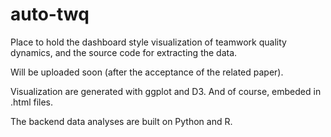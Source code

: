 auto-twq
========

Place to hold the dashboard style visualization of teamwork quality dynamics, and the source code for extracting the data.

Will be uploaded soon (after the acceptance of the related paper).

Visualization are generated with ggplot and D3. And of course, embeded in .html files.

The backend data analyses are built on Python and R.
